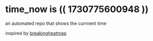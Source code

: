 # time_now is (( 1730775600948 ))

an automated repo that shows the currnent time

inspired by [breakingheatmap](https://github.com/breakingheatmap/breakingheatmap)